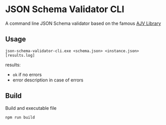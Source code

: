 # JSON Schema Validator CLI
A command line JSON Schema validator based on the famous [AJV Library](https://github.com/ajv-validator/ajv)

## Usage
```
json-schema-validator-cli.exe <schema.json> <instance.json> [results.log]
```
results: 
- `ok` if no errors
- error description in case of errors

## Build
Build and executable file
```
npm run build
```